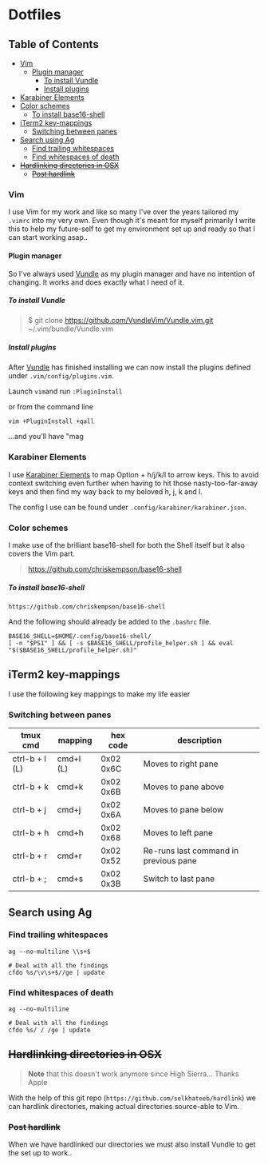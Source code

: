 Dotfiles
========================

## Table of Contents
* [Vim](#vim)
  * [Plugin manager](#plugin-manager)
    * [To install Vundle](#to-install-vundle)
    * [Install plugins](#install-plugins)
* [Karabiner Elements](#karabiner-elements)
* [Color schemes](#color-schemes)
  * [To install base16-shell](#to-install-base16-shell)
* [iTerm2 key-mappings](#iterm2-key-mappings)
  * [Switching between panes](#switching-between-panes)
* [Search using Ag](#search-using-ag)
  * [Find trailing whitespaces](#find-trailing-whitespaces)
  * [Find whitespaces of death](#find-whitespaces-of-death)
* [~~Hardlinking directories in OSX~~](#hardlinking-directories-in-osx)
  * [~~Post hardlink~~](#post-hardlink)


### Vim

I use Vim for my work and like so many I've over the years tailored my `.vimrc` into my very own. Even though it's meant for myself primarily I write this to help my future-self to get my environment set up and ready so that I can start working asap..

#### Plugin manager

So I've always used [Vundle](https://github.com/VundleVim/Vundle.vim) as my plugin manager and have no intention of changing. It works and does exactly what I need of it.


##### To install Vundle

> $ git clone https://github.com/VundleVim/Vundle.vim.git ~/.vim/bundle/Vundle.vim

##### Install plugins

After [Vundle](https://github.com/VundleVim/Vundle.vim) has finished installing we can now install the plugins defined under `.vim/config/plugins.vim`.

Launch `vim`and run `:PluginInstall`

or from the command line

`vim +PluginInstall +qall`

...and you'll have "mag


### Karabiner Elements

I use [Karabiner Elements](https://github.com/tekezo/Karabiner-Elements) to map
Option + h/j/k/l to arrow keys. This to avoid context switching even further
when having to hit those nasty-too-far-away keys and then find my way back to my
beloved h, j, k and l.

The config I use can be found under `.config/karabiner/karabiner.json`.

### Color schemes

I make use of the brilliant base16-shell for both the Shell itself but it also
covers the Vim part.

> https://github.com/chriskempson/base16-shell

##### To install base16-shell

```
https://github.com/chriskempson/base16-shell
```

And the following should already be added to the `.bashrc` file.

```
BASE16_SHELL=$HOME/.config/base16-shell/
[ -n "$PS1" ] && [ -s $BASE16_SHELL/profile_helper.sh ] && eval "$($BASE16_SHELL/profile_helper.sh)"
```

## iTerm2 key-mappings

I use the following key mappings to make my life easier

### Switching between panes

| tmux cmd | mapping | hex code | description |
|----------------|---------|-------|------|
| ctrl-b + l (L) | cmd+l (L) | 0x02 0x6C | Moves to right pane |
| ctrl-b + k     | cmd+k     | 0x02 0x6B | Moves to pane above |
| ctrl-b + j     | cmd+j     | 0x02 0x6A | Moves to pane below |
| ctrl-b + h     | cmd+h     | 0x02 0x68 | Moves to left pane |
| ctrl-b + r     | cmd+r     | 0x02 0x52 | Re-runs last command in previous pane |
| ctrl-b + ;     | cmd+s     | 0x02 0x3B | Switch to last pane |


## Search using Ag
### Find trailing whitespaces
```
ag --no-multiline \\s+$

# Deal with all the findings
cfdo %s/\v\s+$//ge | update
```

### Find whitespaces of death

```
ag --no-multiline  

# Deal with all the findings
cfdo %s/ / /ge | update
```

## ~~Hardlinking directories in OSX~~

> **Note** that this doesn't work anymore since High Sierra... Thanks Apple

With the help of this git repo (`https://github.com/selkhateeb/hardlink`) we
can hardlink directories, making actual directories source-able to Vim.

### ~~Post hardlink~~

When we have hardlinked our directories we must also install Vundle to get
the set up to work..

